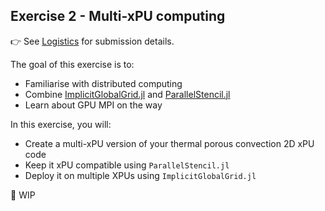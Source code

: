 <!--This file was generated, do not modify it.-->
## Exercise 2 - **Multi-xPU computing**

👉 See [Logistics](/logistics/#submission) for submission details.

The goal of this exercise is to:
- Familiarise with distributed computing
- Combine [ImplicitGlobalGrid.jl](https://github.com/eth-cscs/ImplicitGlobalGrid.jl) and [ParallelStencil.jl](https://github.com/omlins/ParallelStencil.jl)
- Learn about GPU MPI on the way

In this exercise, you will:
- Create a multi-xPU version of your thermal porous convection 2D xPU code
- Keep it xPU compatible using `ParallelStencil.jl`
- Deploy it on multiple XPUs using `ImplicitGlobalGrid.jl`

🚧 WIP


